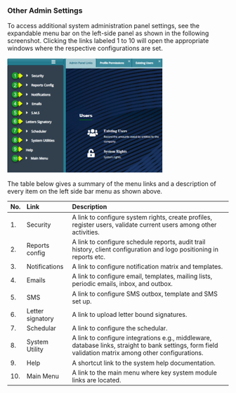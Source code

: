 ### Other Admin Settings

To access additional system administration panel settings, see the expandable
menu bar on the left-side panel as shown in the following screenshot.
Clicking the links labeled 1 to 10 will open the appropriate windows where the
respective configurations are set.


<img  alt="password policy image" width="70%" height="auto"  class="center"  src="../media/adfd13.png">  


The table below gives a summary of the menu links and a description of every
item on the left side bar menu as shown above.

| **No.** 	| **Link**            	| **Description**                                                                                                                                           	|
| :---------	| :---------------------	|:-----------------------------------------------------------------------------------------------------------------------------------------------------------	|
|   1.  	| Security            	| A link to configure system rights, create profiles, register users, validate current users among other activities.                                        	|
| 2.    	| Reports config      	| A link to configure schedule reports, audit trail history, client configuration and logo positioning in reports etc.                                      	|
| 3.    	| Notifications       	| A link to configure notification matrix and templates.                                                                                                    	|
| 4.  	    | Emails              	| A link to configure email, templates, mailing lists, periodic emails, inbox, and outbox.                                                                  	|
| 5.    	| SMS                 	| A link to configure SMS outbox, template and SMS set up.                                                                                                  	|
| 6. 	    | Letter signatory    	| A link to upload letter bound signatures.                                                                                                                 	|
| 7.    	| Schedular           	| A link to configure the schedular.                                                                                                                        	|
| 8.  	    | System Utility      	| A link to configure integrations e.g., middleware, database links, straight to bank settings, form field validation matrix among other configurations.    	|
| 9.     	| Help                	| A shortcut link to the system help documentation.                                                                                                         	|
| 10.    	| Main Menu           	| A link to the main menu where key system module links are located.                                                                                        	|